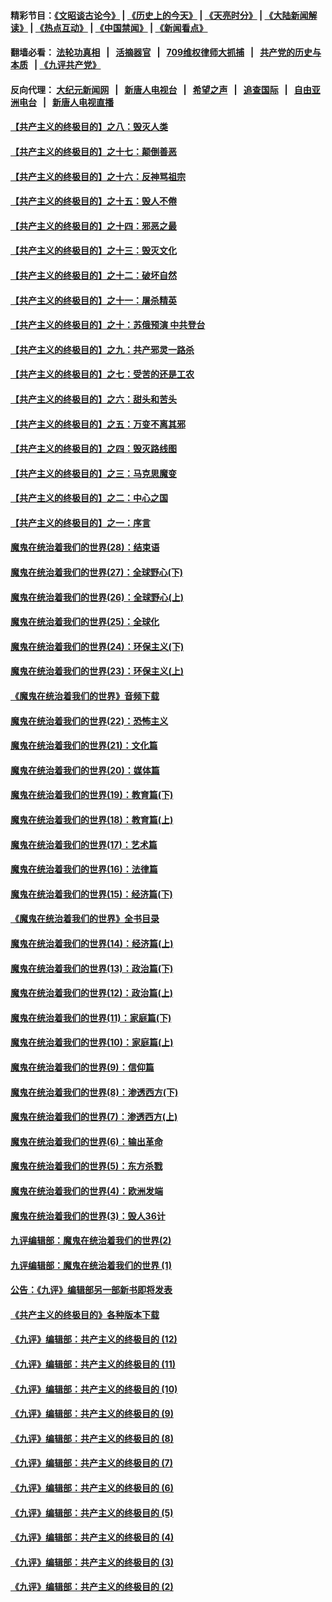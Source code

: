 #### 精彩节目：[《文昭谈古论今》](http://134.209.198.168/wenzhao) | [《历史上的今天》](http://134.209.198.168/today-in-history) | [《天亮时分》](http://134.209.198.168/tianliang) | [《大陆新闻解读》](http://134.209.198.168/ntdtv-comedy) | [《热点互动》](http://134.209.198.168/ntdtv-rdhd)  | [《中国禁闻》](http://134.209.198.168/ntdtv-news) | [《新闻看点》](http://134.209.198.168/news-insight) 

  #### 翻墙必看： [法轮功真相](http://134.209.198.168:10000/videos/truth.html) &nbsp;&nbsp;|&nbsp;&nbsp; [活摘器官](http://134.209.198.168:10000/videos/res/Organs/) &nbsp;&nbsp;|&nbsp;&nbsp; [709维权律师大抓捕](http://134.209.198.168:10000/videos/709/) &nbsp;&nbsp;|&nbsp;&nbsp; [共产党的历史与本质](http://134.209.198.168:10000/videos/ccp.html) &nbsp;&nbsp;| [《九评共产党》](http://134.209.198.168:10000/videos/jiuping/) 

#### 反向代理： [大纪元新闻网](http://134.209.198.168:10080/) &nbsp;&nbsp;|&nbsp;&nbsp; [新唐人电视台](http://134.209.198.168:8000/) &nbsp;&nbsp;|&nbsp;&nbsp; [希望之声](http://134.209.198.168:8200/) &nbsp;&nbsp;|&nbsp;&nbsp; [追查国际](http://134.209.198.168:10010/) &nbsp;&nbsp;|&nbsp;&nbsp; [自由亚洲电台](http://134.209.198.168:9800/) &nbsp;&nbsp;|&nbsp;&nbsp; [新唐人电视直播](http://134.209.198.168/) 

#### [【共产主义的终极目的】之八：毁灭人类](../pages/nsc422/n11108503.md?t=04202137) 

#### [【共产主义的终极目的】之十七：颠倒善恶](../pages/nsc422/n11179782.md?t=04202137) 

#### [【共产主义的终极目的】之十六：反神骂祖宗](../pages/nsc422/n11166798.md?t=04202137) 

#### [【共产主义的终极目的】之十五：毁人不倦](../pages/nsc422/n11166792.md?t=04202137) 

#### [【共产主义的终极目的】之十四：邪恶之最](../pages/nsc422/n11150249.md?t=04202137) 

#### [【共产主义的终极目的】之十三：毁灭文化](../pages/nsc422/n11135227.md?t=04202137) 

#### [【共产主义的终极目的】之十二：破坏自然](../pages/nsc422/n11135214.md?t=04202137) 

#### [【共产主义的终极目的】之十一：屠杀精英](../pages/nsc422/n11118442.md?t=04202137) 

#### [【共产主义的终极目的】之十：苏俄预演 中共登台](../pages/nsc422/n11118424.md?t=04202137) 

#### [【共产主义的终极目的】之九：共产邪灵一路杀](../pages/nsc422/n11114139.md?t=04202137) 

#### [【共产主义的终极目的】之七：受苦的还是工农](../pages/nsc422/n11101809.md?t=04202137) 

#### [【共产主义的终极目的】之六：甜头和苦头](../pages/nsc422/n11096971.md?t=04202137) 

#### [【共产主义的终极目的】之五：万变不离其邪](../pages/nsc422/n11091285.md?t=04202137) 

#### [【共产主义的终极目的】之四：毁灭路线图](../pages/nsc422/n11086284.md?t=04202137) 

#### [【共产主义的终极目的】之三：马克思魔变](../pages/nsc422/n11061941.md?t=04202137) 

#### [【共产主义的终极目的】之二：中心之国](../pages/nsc422/n11047728.md?t=04202137) 

#### [【共产主义的终极目的】之一：序言](../pages/nsc422/n11086077.md?t=04202137) 

#### [魔鬼在统治着我们的世界(28)：结束语](../pages/nsc422/n10936246.md?t=04202137) 

#### [魔鬼在统治着我们的世界(27)：全球野心(下)](../pages/nsc422/n10928319.md?t=04202137) 

#### [魔鬼在统治着我们的世界(26)：全球野心(上)](../pages/nsc422/n10900318.md?t=04202137) 

#### [魔鬼在统治着我们的世界(25)：全球化](../pages/nsc422/n10788205.md?t=04202137) 

#### [魔鬼在统治着我们的世界(24)：环保主义(下)](../pages/nsc422/n10695307.md?t=04202137) 

#### [魔鬼在统治着我们的世界(23)：环保主义(上)](../pages/nsc422/n10688613.md?t=04202137) 

#### [《魔鬼在统治着我们的世界》音频下载](../pages/nsc422/n10635553.md?t=04202137) 

#### [魔鬼在统治着我们的世界(22)：恐怖主义](../pages/nsc422/n10614727.md?t=04202137) 

#### [魔鬼在统治着我们的世界(21)：文化篇](../pages/nsc422/n10597706.md?t=04202137) 

#### [魔鬼在统治着我们的世界(20)：媒体篇](../pages/nsc422/n10586579.md?t=04202137) 

#### [魔鬼在统治着我们的世界(19)：教育篇(下)](../pages/nsc422/n10564808.md?t=04202137) 

#### [魔鬼在统治着我们的世界(18)：教育篇(上)](../pages/nsc422/n10526970.md?t=04202137) 

#### [魔鬼在统治着我们的世界(17)：艺术篇](../pages/nsc422/n10499093.md?t=04202137) 

#### [魔鬼在统治着我们的世界(16)：法律篇](../pages/nsc422/n10485969.md?t=04202137) 

#### [魔鬼在统治着我们的世界(15)：经济篇(下)](../pages/nsc422/n10469975.md?t=04202137) 

#### [《魔鬼在统治着我们的世界》全书目录](../pages/nsc422/n10464261.md?t=04202137) 

#### [魔鬼在统治着我们的世界(14)：经济篇(上)](../pages/nsc422/n10457370.md?t=04202137) 

#### [魔鬼在统治着我们的世界(13)：政治篇(下)](../pages/nsc422/n10448270.md?t=04202137) 

#### [魔鬼在统治着我们的世界(12)：政治篇(上)](../pages/nsc422/n10444576.md?t=04202137) 

#### [魔鬼在统治着我们的世界(11)：家庭篇(下)](../pages/nsc422/n10440961.md?t=04202137) 

#### [魔鬼在统治着我们的世界(10)：家庭篇(上)](../pages/nsc422/n10435448.md?t=04202137) 

#### [魔鬼在统治着我们的世界(9)：信仰篇](../pages/nsc422/n10432159.md?t=04202137) 

#### [魔鬼在统治着我们的世界(8)：渗透西方(下)](../pages/nsc422/n10429603.md?t=04202137) 

#### [魔鬼在统治着我们的世界(7)：渗透西方(上)](../pages/nsc422/n10426013.md?t=04202137) 

#### [魔鬼在统治着我们的世界(6)：输出革命](../pages/nsc422/n10421536.md?t=04202137) 

#### [魔鬼在统治着我们的世界(5)：东方杀戮](../pages/nsc422/n10417707.md?t=04202137) 

#### [魔鬼在统治着我们的世界(4)：欧洲发端](../pages/nsc422/n10414890.md?t=04202137) 

#### [魔鬼在统治着我们的世界(3)：毁人36计](../pages/nsc422/n10411583.md?t=04202137) 

#### [九评编辑部：魔鬼在统治着我们的世界(2)](../pages/nsc422/n10410036.md?t=04202137) 

#### [九评编辑部：魔鬼在统治着我们的世界 (1)](../pages/nsc422/n10406825.md?t=04202137) 

#### [公告：《九评》编辑部另一部新书即将发表](../pages/nsc422/n10405104.md?t=04202137) 

#### [《共产主义的终极目的》各种版本下载](../pages/nsc422/n10022138.md?t=04202137) 

#### [《九评》编辑部：共产主义的终极目的 (12)](../pages/nsc422/n9933272.md?t=04202137) 

#### [《九评》编辑部：共产主义的终极目的 (11)](../pages/nsc422/n9924973.md?t=04202137) 

#### [《九评》编辑部：共产主义的终极目的 (10)](../pages/nsc422/n9920883.md?t=04202137) 

#### [《九评》编辑部：共产主义的终极目的 (9)](../pages/nsc422/n9916363.md?t=04202137) 

#### [《九评》编辑部：共产主义的终极目的 (8)](../pages/nsc422/n9912488.md?t=04202137) 

#### [《九评》编辑部：共产主义的终极目的 (7)](../pages/nsc422/n9901176.md?t=04202137) 

#### [《九评》编辑部：共产主义的终极目的 (6)](../pages/nsc422/n9899359.md?t=04202137) 

#### [《九评》编辑部：共产主义的终极目的 (5)](../pages/nsc422/n9893174.md?t=04202137) 

#### [《九评》编辑部：共产主义的终极目的 (4)](../pages/nsc422/n9891246.md?t=04202137) 

#### [《九评》编辑部：共产主义的终极目的 (3)](../pages/nsc422/n9879879.md?t=04202137) 

#### [《九评》编辑部：共产主义的终极目的 (2)](../pages/nsc422/n9876205.md?t=04202137) 

